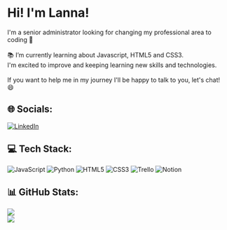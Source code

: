 # Hi! I'm Lanna!
I'm a senior administrator looking for changing my professional area to coding 🌟<br><br>📚 I’m currently learning about Javascript, HTML5 and CSS3. <br>I'm excited to improve and keeping learning new skills and technologies.<br><br>If you want to help me in my journey I'll be happy to talk to you, let's chat! 😄<br>


## 🌐 Socials:
[![LinkedIn](https://img.shields.io/badge/LinkedIn-%230077B5.svg?logo=linkedin&logoColor=white)](https://linkedin.com/in/lanna-vieira) 

## 💻 Tech Stack:
![JavaScript](https://img.shields.io/badge/javascript-%23323330.svg?style=for-the-badge&logo=javascript&logoColor=%23F7DF1E)
![Python](https://img.shields.io/badge/python-3670A0?style=for-the-badge&logo=python&logoColor=ffdd54)
![HTML5](https://img.shields.io/badge/html5-%23E34F26.svg?style=for-the-badge&logo=html5&logoColor=white)
![CSS3](https://img.shields.io/badge/css3-%231572B6.svg?style=for-the-badge&logo=css3&logoColor=white)   ![Trello](https://img.shields.io/badge/Trello-%23026AA7.svg?style=for-the-badge&logo=Trello&logoColor=white) ![Notion](https://img.shields.io/badge/Notion-%23000000.svg?style=for-the-badge&logo=notion&logoColor=white)

## 📊 GitHub Stats:
![](https://github-readme-streak-stats.herokuapp.com/?user=Lannavx&theme=material-palenight&hide_border=true)<br/>
![](https://github-readme-stats.vercel.app/api/top-langs/?username=Lannavx&theme=material-palenight&hide_border=true&include_all_commits=true&count_private=true&layout=compact)

